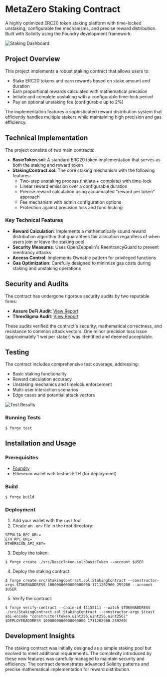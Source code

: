 # MetaZero Staking Contract

A highly optimized ERC20 token staking platform with time-locked unstaking, configurable fee mechanisms, and precise reward distribution. Built with Solidity using the Foundry development framework.

![Staking Dashboard](./screenshots/stakedashboard.png)

## Project Overview

This project implements a robust staking contract that allows users to:

- Stake ERC20 tokens and earn rewards based on stake amount and duration
- Earn proportional rewards calculated with mathematical precision
- Initiate and complete unstaking with a configurable time-lock period
- Pay an optional unstaking fee (configurable up to 2%)

The implementation features a sophisticated reward distribution system that efficiently handles multiple stakers while maintaining high precision and gas efficiency.

## Technical Implementation

The project consists of two main contracts:

- **BasicToken.sol**: A standard ERC20 token implementation that serves as both the staking and reward token
- **StakingContract.sol**: The core staking mechanism with the following features:
  - Two-step unstaking process (initiate + complete) with time-lock
  - Linear reward emission over a configurable duration
  - Precise reward calculation using accumulated "reward per token" approach
  - Fee mechanism with admin configuration options
  - Protection against precision loss and fund locking

### Key Technical Features

- **Reward Calculation**: Implements a mathematically sound reward distribution algorithm that guarantees fair allocation regardless of when users join or leave the staking pool
- **Security Measures**: Uses OpenZeppelin's ReentrancyGuard to prevent reentrancy attacks
- **Access Control**: Implements Ownable pattern for privileged functions
- **Gas Optimization**: Carefully designed to minimize gas costs during staking and unstaking operations

## Security and Audits

The contract has undergone rigorous security audits by two reputable firms:

- **Assure DeFi Audit**: [View Report](https://github.com/Assure-DeFi/Audits/blob/main/METAZERO_ADVANCED_04_11_24.pdf)
- **ThreeSigma Audit**: [View Report](https://github.com/threesigmaxyz/publications/blob/main/audits/metazero-2/MetazeroStakingAudit.pdf)

These audits verified the contract's security, mathematical correctness, and resistance to common attack vectors. One minor precision loss issue (approximately 1 wei per staker) was identified and deemed acceptable.

## Testing

The contract includes comprehensive test coverage, addressing:

- Basic staking functionality
- Reward calculation accuracy
- Unstaking mechanics and timelock enforcement
- Multi-user interaction scenarios
- Edge cases and potential attack vectors

![Test Results](./screenshots/tests.png)

### Running Tests

```shell
$ forge test
```

## Installation and Usage

### Prerequisites

- [Foundry](https://book.getfoundry.sh/getting-started/installation)
- Ethereum wallet with testnet ETH (for deployment)

### Build

```shell
$ forge build
```

### Deployment

1. Add your wallet with the `cast` tool
2. Create an `.env` file in the root directory:
```
SEPOLIA_RPC_URL=
ETH_RPC_URL=
ETHERSCAN_API_KEY=
```
3. Deploy the token:
```shell
$ forge create ./src/BasicToken.sol:BasicToken --account $USER
```
4. Deploy the staking contract:
```shell
$ forge create src/StakingContract.sol:StakingContract --constructor-args $TOKENADDRESS 1000000000000000000 1711202960 259200 --account $USER
```
5. Verify the contract:
```shell
$ forge verify-contract --chain-id 11155111 --watch $TOKENADDRESS ./src/StakingContract.sol:StakingContract --constructor-args $(cast abi-encode "constructor(token,uint256,uint256,uint256)" $DEPLOYEDADDRESS 1000000000000000000 1711202960 259200)
```

## Development Insights

The staking contract was initially designed as a simple staking pool but evolved to meet additional requirements. The complexity introduced by these new features was carefully managed to maintain security and efficiency. The contract demonstrates advanced Solidity patterns and precise mathematical implementation for reward distribution.
